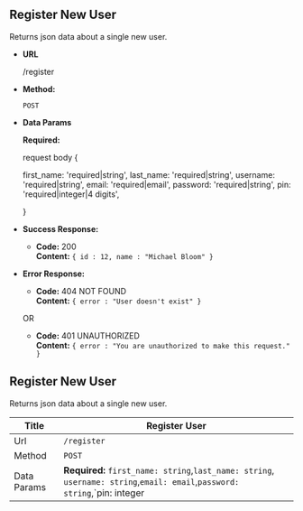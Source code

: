 **Register New User**
----
  Returns json data about a single new user.

* **URL**

  /register

* **Method:**

  `POST`
  

* **Data Params**

  **Required:**

  request body {

    first_name: 'required|string',
    last_name: 'required|string',
    username: 'required|string',
    email: 'required|email',
    password: 'required|string',
    pin: 'required|integer|4 digits',

    }

* **Success Response:**

  * **Code:** 200 <br />
    **Content:** `{ id : 12, name : "Michael Bloom" }`
 
* **Error Response:**

  * **Code:** 404 NOT FOUND <br />
    **Content:** `{ error : "User doesn't exist" }`

  OR

  * **Code:** 401 UNAUTHORIZED <br />
    **Content:** `{ error : "You are unauthorized to make this request." }`


**Register New User**
----
  Returns json data about a single new user.


| Title | Register User |
| --- | --- |
| Url | `/register` |
| Method | `POST` |
| Data Params | **Required:**  `first_name: string`,`last_name: string`, `username: string`,`email: email`,`password: string`,`pin: integer|4 digits`|


  ```
